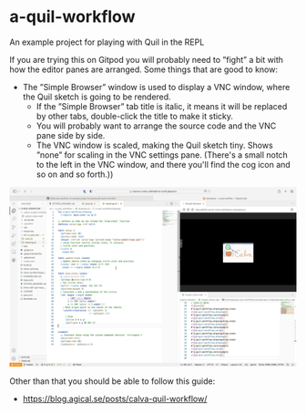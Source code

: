 # a-quil-workflow

An example project for playing with Quil in the REPL

If you are trying this on Gitpod you will probably need to ”fight” a bit with how the editor panes are arranged. Some things that are good to know:

* The ”Simple Browser” window is used to display a VNC window, where the Quil sketch is going to be rendered.
   * If the ”Simple Browser” tab title is italic, it means it will be replaced by other tabs, double-click the title to make it sticky.
   * You will probably want to arrange the source code and the VNC pane side by side.
   * The VNC window is scaled, making the Quil sketch tiny. Shows ”none” for scaling in the VNC settings pane. (There's a small notch to the left in the VNC window, and there you'll find the cog icon and so on and so forth.))

![](quil-gitpod.gif)

Other than that you should be able to follow this guide:
* https://blog.agical.se/posts/calva-quil-workflow/

